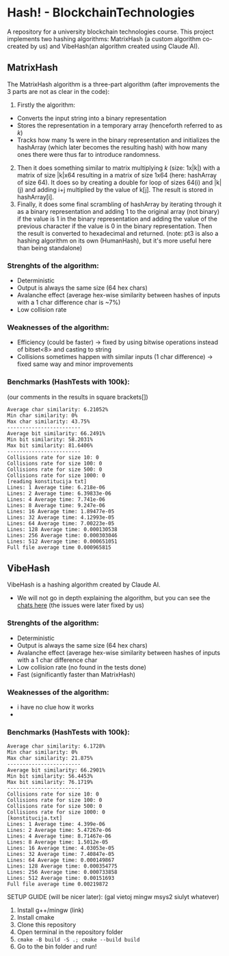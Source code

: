 # Hash! - BlockchainTechnologies
A repository for a university blockchain technologies course. 
This project implements two hashing algorithms: MatrixHash (a custom algorithm co-created by us)
and VibeHash(an algorithm created using Claude AI).


[//]: # (TODO: fix readme hash description to reflect better after improvements)
## MatrixHash
The MatrixHash algorithm is a three-part algorithm (after improvements the 3 parts are not as clear in the code):
1. Firstly the algorithm:
- Converts the input string into a binary representation 
- Stores the representation in a temporary array (henceforth referred to as *k*)
- Tracks how many 1s were in the binary representation and initializes the hashArray
(which later becomes the resulting hash) with how many ones there were thus far to introduce randomness.
2. Then it does something similar to matrix multiplying *k* (size: 1x|k|) with a matrix of size |k|x64 
resulting in a matrix of size 1x64 (here: hashArray of size 64). It does so by creating a double for loop of sizes 64(i) and |k|(j)
and adding i+j multiplied by the value of k[j]. The result is stored in hashArray[i].
3. Finally, it does some final scrambling of hashArray by iterating through it as a binary representation and adding 1 to the original array (not binary)
if the value is 1 in the binary representation and adding the value of the previous character if the value is 0 in the binary representation.
Then the result is converted to hexadecimal and returned.
   (note: pt3 is also a hashing algorithm on its own (HumanHash), but it's more useful here than being standalone)

### Strenghts of the algorithm:
- Deterministic
- Output is always the same size (64 hex chars)
- Avalanche effect (average hex-wise similarity between hashes of inputs with a 1 char difference char is ~7%)
- Low collision rate

### Weaknesses of the algorithm:
- Efficiency (could be faster) -> fixed by using bitwise operations instead of bitset<8> and casting to string
- Collisions sometimes happen with similar inputs (1 char difference)  -> fixed same way and minor improvements

### Benchmarks (HashTests with 100k):
(our comments in the results in square brackets[])

```
Average char similarity: 6.21052%
Min char similarity: 0%
Max char similarity: 43.75%
------------------------
Average bit similarity: 66.2491%
Min bit similarity: 58.2031%
Max bit similarity: 81.6406%
------------------------
Collisions rate for size 10: 0
Collisions rate for size 100: 0
Collisions rate for size 500: 0
Collisions rate for size 1000: 0
[reading konstitucija txt]
Lines: 1 Average time: 6.218e-06
Lines: 2 Average time: 6.39833e-06
Lines: 4 Average time: 7.741e-06
Lines: 8 Average time: 9.247e-06
Lines: 16 Average time: 1.89477e-05
Lines: 32 Average time: 4.12993e-05
Lines: 64 Average time: 7.00223e-05
Lines: 128 Average time: 0.000130538
Lines: 256 Average time: 0.000303046
Lines: 512 Average time: 0.000651051
Full file average time 0.000965815
```

[//]: # (TODO: GRAPH FOR KONSTITUCIJA)

## VibeHash
VibeHash is a hashing algorithm created by Claude AI.

- We will not go in depth explaining the algorithm, but you can see the [chats here](https://claude.ai/share/1ce99725-f78d-4212-9ac7-555b50029023) (the issues were later fixed by us)

### Strenghts of the algorithm:
- Deterministic
- Output is always the same size (64 hex chars)
- Avalanche effect (average hex-wise similarity between hashes of inputs with a 1 char difference char
- Low collision rate (no found in the tests done)
- Fast (significantly faster than MatrixHash)

### Weaknesses of the algorithm:
- i have no clue how it works
- 

### Benchmarks (HashTests with 100k):
```
Average char similarity: 6.1728%
Min char similarity: 0%
Max char similarity: 21.875%
------------------------
Average bit similarity: 66.2901%
Min bit similarity: 56.4453%
Max bit similarity: 76.1719%
------------------------
Collisions rate for size 10: 0
Collisions rate for size 100: 0
Collisions rate for size 500: 0
Collisions rate for size 1000: 0
[konstitucija.txt]
Lines: 1 Average time: 4.399e-06
Lines: 2 Average time: 5.47267e-06
Lines: 4 Average time: 8.71467e-06
Lines: 8 Average time: 1.5012e-05
Lines: 16 Average time: 4.03053e-05
Lines: 32 Average time: 7.40847e-05
Lines: 64 Average time: 0.000149867
Lines: 128 Average time: 0.000354775
Lines: 256 Average time: 0.000733858
Lines: 512 Average time: 0.00151693
Full file average time 0.00219872
```

[//]: # (TODO: setup guide)
SETUP GUIDE (will be nicer later):
(gal vietoj mingw msys2 siulyt whatever)
1. Install g++/mingw (link)
2. Install cmake
3. Clone this repository
4. Open terminal in the repository folder
5. `cmake -B build -S .; cmake --build build`
6. Go to the bin folder and run!
